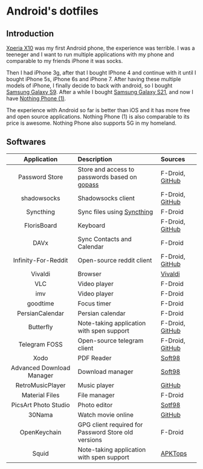 # Android's dotfiles

## Introduction

[Xperia X10](https://en.wikipedia.org/wiki/Sony_Ericsson_Xperia_X10) was my first Android phone, the experience was terrible.
I was a teeneger and I want to run multiple applications with my phone and comparable to my friends iPhone it was socks.

Then I had iPhone 3g, after that I bought IPhone 4 and continue with it until I bought iPhone 5s, iPhone 6s and iPhone 7.
After having these multiple models of iPhone, I finally decide to back with android, so I bought [Samsung Galaxy S9](https://en.wikipedia.org/wiki/Samsung_Galaxy_S9).
After a while I bought [Samsung Galaxy S21](https://en.wikipedia.org/wiki/Samsung_Galaxy_S21), and now I have [Nothing Phone (1)](https://en.wikipedia.org/wiki/Nothing_Phone_1).

The experience with Android so far is better than iOS and it has more free and open source applications.
Nothing Phone (1) is also comparable to its price is awesome. Nothing Phone also supports 5G in my homeland.

## Softwares

|        Application        | Description                                                                   | Sources                                                                             |
| :-----------------------: | :---------------------------------------------------------------------------- | :---------------------------------------------------------------------------------- |
|      Password Store       | Store and access to passwords based on [gopass](https://github.com/gopasspw/) | F-Droid, [GitHub](https://github.com/android-password-store/Android-Password-Store) |
|        shadowsocks        | Shadowsocks client                                                            | F-Droid, [GitHub](https://github.com/shadowsocks/shadowsocks-android)               |
|         Syncthing         | Sync files using [Syncthing](https://github.com/syncthing)                    | F-Droid                                                                             |
|        FlorisBoard        | Keyboard                                                                      | F-Droid, [GitHub](https://github.com/florisboard/florisboard)                       |
|           DAVx            | Sync Contacts and Calendar                                                    | F-Droid                                                                             |
|    Infinity-For-Reddit    | Open-source reddit client                                                     | F-Droid, [GitHub](https://github.com/Docile-Alligator/Infinity-For-Reddit)          |
|          Vivaldi          | Browser                                                                       | [Vivaldi](https://vivaldi.com/android)                                              |
|            VLC            | Video player                                                                  | F-Droid                                                                             |
|            imv            | Video player                                                                  | F-Droid                                                                             |
|         goodtime          | Focus timer                                                                   | F-Droid                                                                             |
|      PersianCalendar      | Persian calendar                                                              | F-Droid                                                                             |
|         Butterfly         | Note-taking application with spen support                                     | F-Droid, [GitHub](https://github.com/LinwoodCloud/Butterfly)                        |
|       Telegram FOSS       | Open-source telegram client                                                   | F-Droid, [GitHub](https://github.com/Telegram-FOSS-Team/Telegram-FOSS)              |
|           Xodo            | PDF Reader                                                                    | [Soft98](https://soft98.ir/android/office-adnroid/15855-xodo-pdf.html)              |
| Advanced Download Manager | Download manager                                                              | [Soft98](https://soft98.ir/android/internet-app/3949-adm-dll-android.html)          |
|     RetroMusicPlayer      | Music player                                                                  | [GitHub](https://github.com/RetroMusicPlayer/RetroMusicPlayer)                      |
|      Material Files       | File manager                                                                  | F-Droid                                                                             |
|   PicsArt Photo Studio    | Photo editor                                                                  | [Sotf98](https://soft98.ir/14121-PicsArt-Photo-Studio.html)                         |
|          30Nama           | Watch movie online                                                            | [GitHub](https://github.com/Mr30nama/30nama-Android)                                |
|       OpenKeychain        | GPG client required for Password Store old versions                           | F-Droid                                                                             |
|           Squid           | Note-taking application with spen support                                     | [APKTops](https://www.apktops.ir/app/squid-premium-formerly-squid/)                 |

